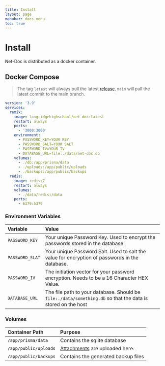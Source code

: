 ```yaml
---
title: Install
layout: page
menubar: docs_menu
toc: true
---
```


# Install

Net-Doc is distributed as a docker container.

## Docker Compose

> The tag `latest` will always pull the latest
> [release](https://github.com/Longridge-High-School/net-doc/releases), `main`
> will pull the latest commit to the main branch.

```yml
version: '3.9'
services:
  remix:
    image: longridgehighschool/net-doc:latest
    restart: always
    ports:
      - '3000:3000'
    environment:
      - PASSWORD_KEY=YOUR KEY
      - PASSWORD_SALT=YOUR SALT
      - PASSWORD_IV=YOUR IV
      - DATABASE_URL=file:./data/net-doc.db
    volumes:
      - ./db:/app/prisma/data
      - ./uploads:/app/public/uploads
      - ./backups:/app/public/backups
  redis:
    image: redis:7
    restart: always
    volumes:
      - ./data/redis:/data
    ports:
      - 6379:6379
```

### Environment Variables

| Variable        | Value                                                                                                       |
| :-------------- | :---------------------------------------------------------------------------------------------------------- |
| `PASSWORD_KEY`  | Your unique Password Key. Used to encrypt the passwords stored in the database.                             |
| `PASSWORD_SLAT` | Your unique Password Salt. Used to salt the value for encryption of passwords in the database.              |
| `PASSWORD_IV`   | The initiation vector for your password encryption. Needs to be a 16 Character HEX Value.                   |
| `DATABASE_URL`  | The file path to your database. Should be `file:./data/something.db` so that the data is stored on the host |

### Volumes

| Container Path        | Purpose                                                   |
| :-------------------- | :-------------------------------------------------------- |
| `/app/prisma/data`    | Contains the sqlite database                              |
| `/app/public/uploads` | [Attachments](/docs/fields/attachment) are uploaded here. |
| `/app/public/backups` | Contains the generated backup files                       |

